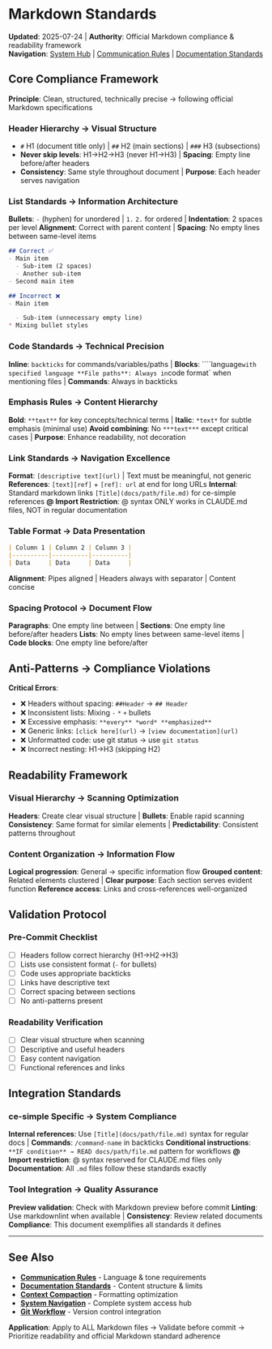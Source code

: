 # Markdown Standards

**Updated**: 2025-07-24 | **Authority**: Official Markdown compliance & readability framework  
**Navigation**: [System Hub](../navigation/index.md) | [Communication Rules](communication-rules.md) | [Documentation Standards](documentation-standards.md)

## Core Compliance Framework

**Principle**: Clean, structured, technically precise → following official Markdown specifications

### Header Hierarchy → Visual Structure
- `#` H1 (document title only) | `##` H2 (main sections) | `###` H3 (subsections)
- **Never skip levels**: H1→H2→H3 (never H1→H3) | **Spacing**: Empty line before/after headers
- **Consistency**: Same style throughout document | **Purpose**: Each header serves navigation

### List Standards → Information Architecture
**Bullets**: `-` (hyphen) for unordered | `1.` `2.` for ordered | **Indentation**: 2 spaces per level
**Alignment**: Correct with parent content | **Spacing**: No empty lines between same-level items

```markdown
## Correct ✅
- Main item
  - Sub-item (2 spaces)
  - Another sub-item
- Second main item

## Incorrect ❌
- Main item

  - Sub-item (unnecessary empty line)
* Mixing bullet styles
```

### Code Standards → Technical Precision
**Inline**: `backticks` for commands/variables/paths | **Blocks**: ````language` with specified language
**File paths**: Always in `code format` when mentioning files | **Commands**: Always in backticks

### Emphasis Rules → Content Hierarchy
**Bold**: `**text**` for key concepts/technical terms | **Italic**: `*text*` for subtle emphasis (minimal use)
**Avoid combining**: No `***text***` except critical cases | **Purpose**: Enhance readability, not decoration

### Link Standards → Navigation Excellence
**Format**: `[descriptive text](url)` | Text must be meaningful, not generic
**References**: `[text][ref]` + `[ref]: url` at end for long URLs
**Internal**: Standard markdown links `[Title](docs/path/file.md)` for ce-simple references
**@ Import Restriction**: @ syntax ONLY works in CLAUDE.md files, NOT in regular documentation

### Table Format → Data Presentation
```markdown
| Column 1 | Column 2 | Column 3 |
|----------|----------|----------|
| Data     | Data     | Data     |
```
**Alignment**: Pipes aligned | Headers always with separator | Content concise

### Spacing Protocol → Document Flow
**Paragraphs**: One empty line between | **Sections**: One empty line before/after headers
**Lists**: No empty lines between same-level items | **Code blocks**: One empty line before/after

## Anti-Patterns → Compliance Violations

**Critical Errors**:
- ❌ Headers without spacing: `##Header` → `## Header`
- ❌ Inconsistent lists: Mixing `-` `*` `+` bullets
- ❌ Excessive emphasis: `**every** *word* **emphasized**`
- ❌ Generic links: `[click here](url)` → `[view documentation](url)`
- ❌ Unformatted code: use git status → use `git status`
- ❌ Incorrect nesting: H1→H3 (skipping H2)

## Readability Framework

### Visual Hierarchy → Scanning Optimization
**Headers**: Create clear visual structure | **Bullets**: Enable rapid scanning
**Consistency**: Same format for similar elements | **Predictability**: Consistent patterns throughout

### Content Organization → Information Flow
**Logical progression**: General → specific information flow
**Grouped content**: Related elements clustered | **Clear purpose**: Each section serves evident function
**Reference access**: Links and cross-references well-organized

## Validation Protocol

### Pre-Commit Checklist
- [ ] Headers follow correct hierarchy (H1→H2→H3)
- [ ] Lists use consistent format (`-` for bullets)
- [ ] Code uses appropriate backticks
- [ ] Links have descriptive text
- [ ] Correct spacing between sections
- [ ] No anti-patterns present

### Readability Verification
- [ ] Clear visual structure when scanning
- [ ] Descriptive and useful headers
- [ ] Easy content navigation
- [ ] Functional references and links

## Integration Standards

### ce-simple Specific → System Compliance
**Internal references**: Use `[Title](docs/path/file.md)` syntax for regular docs | **Commands**: `/command-name` in backticks
**Conditional instructions**: `**IF condition** → READ docs/path/file.md` pattern for workflows
**@ Import restriction**: @ syntax reserved for CLAUDE.md files only
**Documentation**: All `.md` files follow these standards exactly

### Tool Integration → Quality Assurance
**Preview validation**: Check with Markdown preview before commit
**Linting**: Use markdownlint when available | **Consistency**: Review related documents
**Compliance**: This document exemplifies all standards it defines

---

## See Also
- **[Communication Rules](communication-rules.md)** - Language & tone requirements
- **[Documentation Standards](documentation-standards.md)** - Content structure & limits
- **[Context Compaction](../standards/context-compaction-techniques.md)** - Formatting optimization
- **[System Navigation](../navigation/index.md)** - Complete system access hub
- **[Git Workflow](git-workflow-protocols.md)** - Version control integration

**Application**: Apply to ALL Markdown files → Validate before commit → Prioritize readability and official Markdown standard adherence